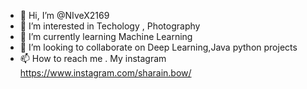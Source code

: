 - 👋 Hi, I’m @NIveX2169
- 👀 I’m interested in Techology , Photography
- 🌱 I’m currently learning Machine Learning 
- 💞️ I’m looking to collaborate on Deep Learning,Java python projects
- 📫 How to reach me . My instagram https://www.instagram.com/sharain.bow/

<!---
NIveX2169/NIveX2169 is a ✨ special ✨ repository because its `README.md` (this file) appears on your GitHub profile.
You can click the Preview link to take a look at your changes.
--->
